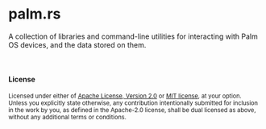 # palm.rs

A collection of libraries and command-line utilities for interacting with Palm
OS devices, and the data stored on them.


<br>

#### License

<sup>
Licensed under either of
<a href="http://www.apache.org/licenses/LICENSE-2.0">Apache License, Version
2.0</a> or <a href="http://opensource.org/licenses/MIT">MIT license</a>, at
your option.
</sup>

<br>

<sub>
Unless you explicitly state otherwise, any contribution intentionally submitted
for inclusion in the work by you, as defined in the Apache-2.0 license, shall
be dual licensed as above, without any additional terms or conditions.
</sub>
